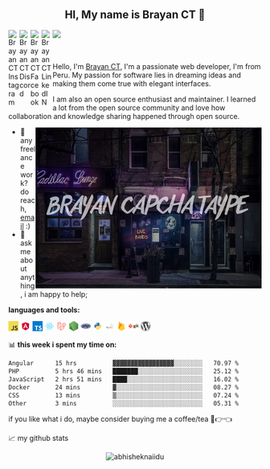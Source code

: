 
<h2 align="center"> HI, My name is Brayan CT 👋 <br/> </h2> 

<a href="https://www.instagram.com/capchataype/">
  <img align="left" alt="Brayan CT Instagram" width="22px" src="https://raw.githubusercontent.com/hussainweb/hussainweb/main/icons/instagram.png" />
</a>
<a href="https://discord.gg/Nv77YArh">
  <img align="left" alt="Brayan CT Discord" width="22px" src="https://raw.githubusercontent.com/peterthehan/peterthehan/master/assets/discord.svg" />
</a>
<a href="https://www.facebook.com/brayan.capchataype">
  <img align="left" alt="Brayan CT  Facebook" width="22px" src="https://scontent.fcps3-1.fna.fbcdn.net/v/t39.30808-6/380700650_10162533193146729_2379134611963304810_n.jpg?_nc_cat=1&ccb=1-7&_nc_sid=efb6e6&_nc_ohc=uJeABm3Ob5cAX-pNMHf&_nc_ht=scontent.fcps3-1.fna&oh=00_AfAQE9FyvGDPd_egAyl1PtQ72RoH-W9JREnXVyFucEi5Dw&oe=65DFAAFE" />
</a>
<a href="https://www.linkedin.com/in/brayan-capcha-90818a196/">
  <img align="left" alt="Brayan CT LinkedIN" width="22px" src="https://raw.githubusercontent.com/peterthehan/peterthehan/master/assets/linkedin.svg" />
</a>

![](https://visitor-badge.glitch.me/badge?page_id=abhisheknaiidu.abhisheknaiidu)

<br />

Hello, I'm [Brayan CT](http://brayanct.click/), I'm a passionate web developer, I'm from Peru. My passion for software lies in dreaming ideas and making them come true with elegant interfaces.

I am also an open source enthusiast and maintainer. I learned a lot from the open source community and love how collaboration and knowledge sharing happened through open source.



  <img align="right" alt="GIF" src="https://github.com/BRAYANCT/brayanct/blob/7a11c32d40b656df158ffa36d7eb2700f660cb6a/2.png" width="450" height="320" />
  
- 💼 any freelance work? do reach, [email](mailto:brayancapchataype@gmail.com) :)
- 💬 ask me about anything, i am happy to help;


**languages and tools:**  

<code><img height="20" src="https://raw.githubusercontent.com/github/explore/80688e429a7d4ef2fca1e82350fe8e3517d3494d/topics/javascript/javascript.png"></code>
<code><img height="20" src="https://raw.githubusercontent.com/github/explore/80688e429a7d4ef2fca1e82350fe8e3517d3494d/topics/angular/angular.png"></code>
<code><img height="20" src="https://raw.githubusercontent.com/github/explore/80688e429a7d4ef2fca1e82350fe8e3517d3494d/topics/typescript/typescript.png"></code>
<code><img height="20" src="https://raw.githubusercontent.com/github/explore/80688e429a7d4ef2fca1e82350fe8e3517d3494d/topics/react/react.png"></code>
<code><img height="20" src="https://raw.githubusercontent.com/github/explore/5c058a388828bb5fde0bcafd4bc867b5bb3f26f3/topics/laravel/laravel.png"></code>
<code><img height="20" src="https://raw.githubusercontent.com/github/explore/80688e429a7d4ef2fca1e82350fe8e3517d3494d/topics/nodejs/nodejs.png"></code>
<code><img height="20" src="https://raw.githubusercontent.com/github/explore/80688e429a7d4ef2fca1e82350fe8e3517d3494d/topics/php/php.png"></code>
<code><img height="20" src="https://raw.githubusercontent.com/github/explore/80688e429a7d4ef2fca1e82350fe8e3517d3494d/topics/python/python.png"></code>
<code><img height="20" src="https://raw.githubusercontent.com/github/explore/80688e429a7d4ef2fca1e82350fe8e3517d3494d/topics/mysql/mysql.png"></code>
<code><img height="20" src="https://raw.githubusercontent.com/github/explore/80688e429a7d4ef2fca1e82350fe8e3517d3494d/topics/firebase/firebase.png"></code>
<code><img height="20" src="https://raw.githubusercontent.com/github/explore/80688e429a7d4ef2fca1e82350fe8e3517d3494d/topics/git/git.png"></code>
<code><img height="20" src="https://raw.githubusercontent.com/github/explore/80688e429a7d4ef2fca1e82350fe8e3517d3494d/topics/wordpress/wordpress.png"></code>


📊 **this week i spent my time on:**
<!--START_SECTION:waka-->

```text
Angular      15 hrs          ▓▓▓▓▓▓▓▓▓▓▓▓▓▓▓▓▓░░░░░░░░   70.97 %
PHP          5 hrs 46 mins   ███████░░░░░░░░░░░░░░░░░░   25.12 %
JavaScript   2 hrs 51 mins   ████░░░░░░░░░░░░░░░░░░░░░   16.02 %
Docker       24 mins         ▓░░░░░░░░░░░░░░░░░░░░░░░░   08.27 %
CSS          13 mins         ▒░░░░░░░░░░░░░░░░░░░░░░░░   07.24 %
Other        3 mins          ░░░░░░░░░░░░░░░░░░░░░░░░░   05.31 %
```

<!--END_SECTION:waka-->

if you like what i do, maybe consider buying me a coffee/tea 🥺👉👈

📈 my github stats

<p align="center"> <img src="https://github-readme-stats.vercel.app/api?username=abhisheknaiidu&show_icons=true&theme=gotham" alt="abhisheknaiidu" />



